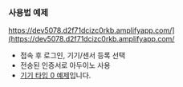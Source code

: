 ### 사용법 예제
https://dev5078.d2f71dcizc0rkb.amplifyapp.com/](https://dev5078.d2f71dcizc0rkb.amplifyapp.com/

- 접속 후 로그인, 기기/센서 등록 선택
- 전송된 인증서로 아두이노 사용
- [기기 타입 0 예제](https://github.com/IoTPlatform-finalproj/lambda/tree/master/device)입니다. 
